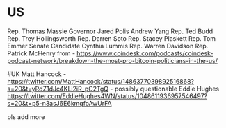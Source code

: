 # US
Rep. Thomas Massie
Governor Jared Polis
Andrew Yang
Rep. Ted Budd
Rep. Trey Hollingsworth
Rep. Darren Soto
Rep. Stacey Plaskett
Rep. Tom Emmer
Senate Candidate Cynthia Lummis
Rep. Warren Davidson
Rep. Patrick McHenry
from - https://www.coindesk.com/podcasts/coindesk-podcast-network/breakdown-the-most-pro-bitcoin-politicians-in-the-us/

#UK
Matt Hancock - https://twitter.com/MattHancock/status/1486377039892516868?s=20&t=yRdZ1dJc4KLi2iR_pC2TgQ - possibly questionable
Eddie Hughes https://twitter.com/EddieHughes4WN/status/1048611936957546497?s=20&t=p5-n3asJ6E6kmqfoAwUrFA

pls add more
